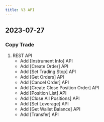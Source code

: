 ```yaml
---
title: V3 API
---
```


## 2023-07-27

### Copy Trade

1. REST API
   - Add [Instrument Info] API
   - Add [Create Order] API
   - Add [Set Trading Stop] API
   - Add [Get Orders] API
   - Add [Cancel Order] API
   - Add [Create Close Position Order] API
   - Add [Position List] API
   - Add [Close All Positions] API
   - Add [Set Leverage] API
   - Add [Get Wallet Balance] API
   - Add [Transfer] API
